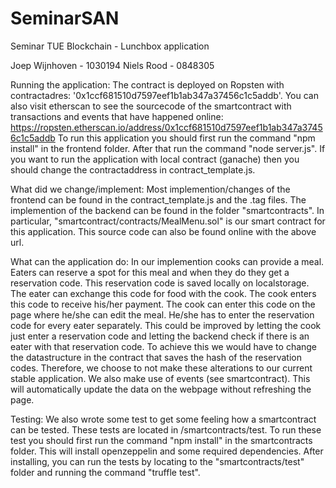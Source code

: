 # SeminarSAN
Seminar TUE Blockchain - Lunchbox application


Joep Wijnhoven - 1030194
Niels Rood - 0848305


Running the application:
The contract is deployed on Ropsten with contractadres: '0x1ccf681510d7597eef1b1ab347a37456c1c5addb'. 
You can also visit etherscan to see the sourcecode of the smartcontract with transactions and events that have happened online: https://ropsten.etherscan.io/address/0x1ccf681510d7597eef1b1ab347a37456c1c5addb
To run this application you should first run the command "npm install" in the frontend folder. After that run the command "node server.js". If you want to run the application with local contract (ganache) then you should change the contractaddress in contract_template.js.


What did we change/implement:
Most implemention/changes of the frontend can be found in the contract_template.js and the .tag files. 
The implemention of the backend can be found in the folder "smartcontracts". In particular, 
"smartcontract/contracts/MealMenu.sol" is our smart contract for this application. 
This source code can also be found online with the above url.


What can the application do:
In our implemention cooks can provide a meal. Eaters can reserve a spot for this meal and when they do they get a reservation code. This reservation code is saved locally on localstorage. The eater can exchange this code for food with the cook. The cook enters this code to receive his/her payment.
The cook can enter this code on the page where he/she can edit the meal.
He/she has to enter the reservation code for every eater separately. This could be improved by letting the cook just enter a reservation code and letting the backend check if there is an eater with that reservation code. 
To achieve this we would have to change the datastructure in the contract that saves the hash of the reservation codes. 
Therefore, we choose to not make these alterations to our current stable application.
We also make use of events (see smartcontract). This will automatically update the data on the webpage without refreshing the page.


Testing:
We also wrote some test to get some feeling how a smartcontract can be tested. These tests are located in /smartcontracts/test. To run these test you should first run the command "npm install" in the smartcontracts folder. 
This will install openzeppelin and some required dependencies. After installing, you can run the tests by locating to the "smartcontracts/test" folder and running the command "truffle test".
